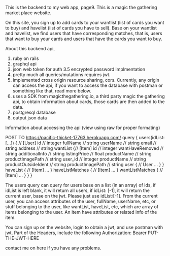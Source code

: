 This is the backend to my web app, page9. This is a magic the gathering market place website. 

On this site, you sign up to add cards to your wantlist (list of cards you want to buy) and havelist (list of cards you have to sell). Base on your wantlist and havelist, we find users that have corresponding matches, that is, users that want to buy your cards and users that have the cards you want to buy.

About this backend api,

1. ruby on rails
2. graphql api
3. json web token for auth
3.5 encrypted password implmentation
4. pretty much all queries/mutations requires jwt.
5. implemented cross origin resource sharing, cors. Currently, any origin can access the api, if you want to access the database with postman or something like that, read more below.
6. uses a SDK from magicthegathering.io, a third party magic the gathering api, to obtain information about cards, those cards are then added to the data.
7. postgresql database
8. output json data

Information about accessing the api (view using raw for proper formating)

POST TO https://pacific-thicket-17763.herokuapp.com/
query {
    users(idList: [...]) { // [User]
        id // integer
        fullName // string
        userName // string
        email // string
        address // string
        wantList {// [Item]
          id // integer
          wantHaveRemoved // string
          additionalInfo // string
          listingPrice // float
          productName // string
          productImagePath // string
          user_id // integer
          productName // string
          productOutsideIdent // string
          productImagePath // string
          user { // User
              ...
          }
        }
        haveList { // [Item]
          ...
        }
        haveListMatches { // [Item]
          ...
        }
        wantListMatches { // [Item]
           ...
        }
    }
}

The users query can query for users base on a list (in an array) of ids, if idList is left blank, it will return all users, if idList: [-1], it will return the current user, base on the jwt. Please just use idList:[-1]. From the current user, you can access attributes of the user, fullName, userName, etc, or stuff belonging to the user, like wantList, haveList, etc, which are array of items belonging to the user. An item have attributes or related info of the item.

You can sign up on the website, login to obtain a jwt, and use postman with jwt. Part of the Headers, include the following
Authorization: Bearer PUT-THE-JWT-HERE

contact me on here if you have any problems.

